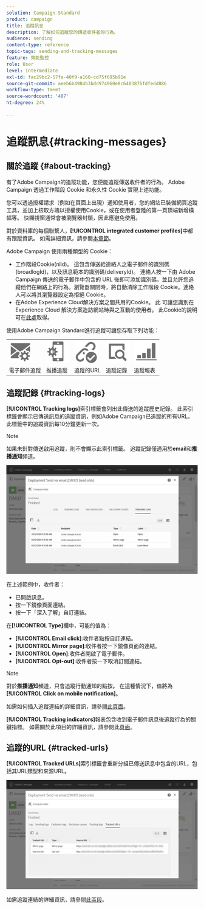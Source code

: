 ```yaml
---
solution: Campaign Standard
product: campaign
title: 追蹤訊息
description: 了解如何追蹤您的傳遞收件者的行為。
audience: sending
content-type: reference
topic-tags: sending-and-tracking-messages
feature: 效能監控
role: User
level: Intermediate
exl-id: fac29bc2-57fa-40f9-a160-cd75f695b91e
source-git-commit: aeeb6b4984b3bdd974960e8c6403876fdfedd886
workflow-type: tm+mt
source-wordcount: '487'
ht-degree: 24%

---
```


# 追蹤訊息{#tracking-messages}

## 關於追蹤 {#about-tracking}

有了Adobe Campaign的追蹤功能，您便能追蹤傳送收件者的行為。 Adobe Campaign 透過工作階段 Cookie 和永久性 Cookie 實現上述功能。

您可以透過授權請求（例如在頁面上出現）通知使用者，您的網站已裝備網頁追蹤工具，並加上核取方塊以授權使用Cookie，或在使用者登陸的第一頁頂端新增橫幅等。 快顯視窗通常會被瀏覽器封鎖，因此應避免使用。

對於資料庫的每個聯繫人，**[!UICONTROL integrated customer profiles]**&#x200B;中都有跟蹤資訊。 如需詳細資訊，請參閱[本章節](../../audiences/using/integrated-customer-profile.md)。

Adobe Campaign 使用兩種類型的 Cookie：

* 工作階段Cookie(nlid)。 這包含傳送給連絡人之電子郵件的識別碼(broadlogId)，以及訊息範本的識別碼(deliveryId)。 連絡人按一下由 Adobe Campaign 傳送的電子郵件中包含的 URL 後即可添加識別碼，並且允許您追蹤他們在網路上的行為。瀏覽器關閉時，將自動清除工作階段 Cookie。連絡人可以將其瀏覽器設定為拒絕 Cookie。
* 在Adobe Experience Cloud解決方案之間共用的Cookie。 此 可讓您識別在 Experience Cloud 解決方案造訪網站時與之互動的使用者。 此Cookie的說明可在[此處](https://experienceleague.adobe.com/docs/core-services/interface/ec-cookies/cookies-mc.html)取得。

使用Adobe Campaign Standard進行追蹤可讓您存取下列功能：

<table>
<tr>
    <td valign="top">
        <a href="../../administration/using/configuring-email-channel.md#tracking-parameters"><img width="60px" alt="條件" src="assets/icon_email_parameters.png"/></a>
    </td>
    <td valign="top">
        <a href="https://helpx.adobe.com/campaign/kb/push-tracking.html"><img width="60px" alt="條件" src="assets/icon_push_parameters.png"/></a>
    </td>
    <td valign="top">
        <a href="../../designing/using/links.md#about-tracked-urls"><img width="60px" alt="條件" src="assets/icon_url.png"/></a>
    </td>
        <td valign="top">
          <a href="../../sending/using/tracking-messages.md#tracking-logs"><img width="60px" alt="條件" src="assets/icon_log.png"/></a>
    </td>
    </td>
    <td valign="top">
          <a href="../../reporting/using/tracking-indicators.md"><img width="60px" alt="條件" src="assets/icon_report.png"/></a>
</tr>
<tr>
<td>電子郵件追蹤</td>
<td>推播追蹤</td>
<td>追蹤的URL</td>
<td>追蹤記錄</td>
<td>追蹤報表</td>
</tr>
</table>

## 追蹤記錄 {#tracking-logs}

**[!UICONTROL Tracking logs]**&#x200B;索引標籤會列出此傳送的追蹤歷史記錄。 此索引標籤會顯示已傳送訊息的追蹤資訊，例如Adobe Campaign已追蹤的所有URL。 此標籤中的追蹤資訊每10分鐘更新一次。

>[!NOTE]
>
>如果未針對傳送啟用追蹤，則不會顯示此索引標籤。 追蹤記錄僅適用於&#x200B;**email**&#x200B;和&#x200B;**推播通知**&#x200B;頻道。

![](assets/tracking_logs.png)

在上述範例中，收件者：

* 已開啟訊息。
* 按一下鏡像頁面連結。
* 按一下「深入了解」自訂連結。

在&#x200B;**[!UICONTROL Type]**&#x200B;欄中，可能的值為：

* **[!UICONTROL Email click]**:收件者點按自訂連結。
* **[!UICONTROL Mirror page]**:收件者按一下鏡像頁面的連結。
* **[!UICONTROL Open]**:收件者開啟了電子郵件。
* **[!UICONTROL Opt-out]**:收件者按一下取消訂閱連結。

>[!NOTE]
>
>對於&#x200B;**推播通知**&#x200B;頻道，只會追蹤行動通知的點按。 在這種情況下，值將為&#x200B;**[!UICONTROL Click on mobile notification]**。

如需如何插入追蹤連結的詳細資訊，請參閱[此頁面](../../designing/using/links.md#inserting-a-link)。

**[!UICONTROL Tracking indicators]**&#x200B;報表包含收到電子郵件訊息後追蹤行為的關鍵指標。 如需關於此項目的詳細資訊，請參閱此[頁面](../../reporting/using/tracking-indicators.md)。

## 追蹤的URL {#tracked-urls}

**[!UICONTROL Tracked URLs]**&#x200B;索引標籤會重新分組已傳送訊息中包含的URL，包括其URL類型和來源URL。

![](assets/sending_delivery6.png)

如需追蹤連結的詳細資訊，請參閱[此區段](../../designing/using/links.md#about-tracked-urls)。
